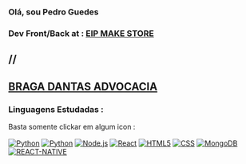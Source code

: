 ### Olá, sou Pedro Guedes 
### Dev Front/Back at : <a href = "https://eip-store.vercel.app/">EIP MAKE STORE </a> <h2>//<h2>  <a href = "https://escritorio-rho.vercel.app">BRAGA DANTAS ADVOCACIA</a>
### Linguagens Estudadas :
Basta somente clickar em algum icon :
<div style="display":inline_block>
<a href = "https://github.com/PedroHGuedesBraga/Python-UFPB/tree/main/Guanabara%20curso%20python"> <img align="center" alt="Python" src="https://img.shields.io/badge/Python-14354C?style=for-the-badge&logo=python&logoColor=white"/></a>
<a href = "https://github.com/PedroHGuedesBraga/POO-Project-Movie-application-"> <img align="center" alt="Python" src="https://img.shields.io/badge/Java-ED8B00?style=for-the-badge&logo=openjdk&logoColor=white"/></a>
<a href = "https://github.com/PedroHGuedesBraga/catalogoDigital"><img align="center" alt="Node.js" src="https://img.shields.io/badge/Node.js-43853D?style=for-the-badge&logo=node.js&logoColor=white"/></a>
<a href = "https://github.com/PedroHGuedesBraga/Buscador-REACT"><img align="center" alt="React" src="https://img.shields.io/badge/React-20232A?style=for-the-badge&logo=react&logoColor=61DAFB"/></a>
<a href = "https://github.com/PedroHGuedesBraga/Trabalho-Atividades"><img align="center" alt="HTML5" src="https://img.shields.io/badge/HTML5-E34F26?style=for-the-badge&logo=html5&logoColor=white"/></a>
<a href = "https://github.com/PedroHGuedesBraga/Trabalho-Atividades"><img align="center" alt="CSS" src="https://img.shields.io/badge/CSS3-1572B6?style=for-the-badge&logo=css3&logoColor=white"/></a>
<a href = "https://github.com/PedroHGuedesBraga/BancoDeDados"><img align="center" alt="MongoDB" src="https://img.shields.io/badge/MongoDB-4EA94B?style=for-the-badge&logo=mongodb&logoColor=white"/></a>
<a href = "https://github.com/PedroHGuedesBraga/entrega-fase-1-mobile-main"><img align="center" alt="REACT-NATIVE" src="https://img.shields.io/badge/React_Native-20232A?style=for-the-badge&logo=react&logoColor=61DAFB"/></a>
